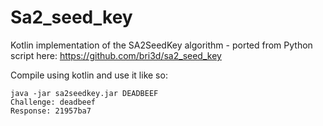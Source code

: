 # Sa2_seed_key
Kotlin implementation of the SA2SeedKey algorithm - ported from Python script here:
https://github.com/bri3d/sa2_seed_key

Compile using kotlin and use it like so:
```
java -jar sa2seedkey.jar DEADBEEF
Challenge: deadbeef
Response: 21957ba7
```

